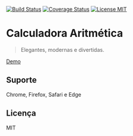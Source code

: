 [![Build Status](https://travis-ci.org/belchior/calc.svg?branch=react-redux)](https://travis-ci.org/belchior/calc)
[![Coverage Status](https://coveralls.io/repos/github/belchior/calc/badge.svg)](https://coveralls.io/github/belchior/calc)
[![License MIT](https://img.shields.io/badge/license-MIT-blue.svg)](https://opensource.org/licenses/MIT)


# Calculadora Aritmética
> Elegantes, modernas e divertidas.

[Demo](https://belchior.github.io/calc)

## Suporte
Chrome, Firefox, Safari e Edge

## Licença
MIT
